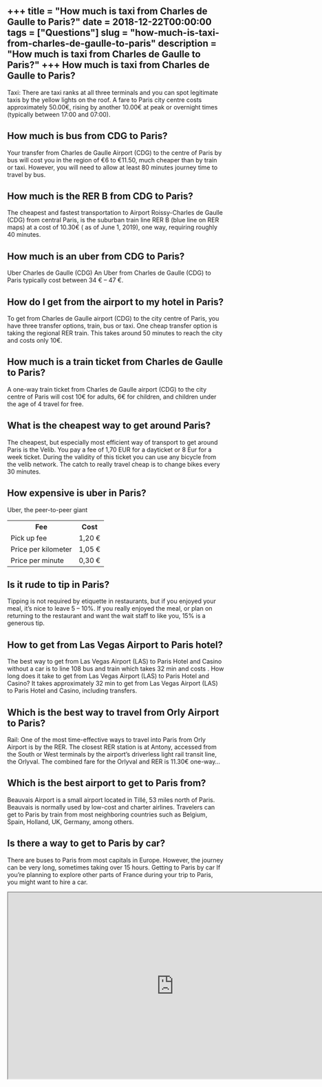 +++
title = "How much is taxi from Charles de Gaulle to Paris?"
date = 2018-12-22T00:00:00
tags = ["Questions"]
slug = "how-much-is-taxi-from-charles-de-gaulle-to-paris"
description = "How much is taxi from Charles de Gaulle to Paris?"
+++
How much is taxi from Charles de Gaulle to Paris?
-------------------------------------------------

Taxi: There are taxi ranks at all three terminals and you can spot legitimate taxis by the yellow lights on the roof. A fare to Paris city centre costs approximately 50.00€, rising by another 10.00€ at peak or overnight times (typically between 17:00 and 07:00).

How much is bus from CDG to Paris?
----------------------------------

Your transfer from Charles de Gaulle Airport (CDG) to the centre of Paris by bus will cost you in the region of €6 to €11.50, much cheaper than by train or taxi. However, you will need to allow at least 80 minutes journey time to travel by bus.

How much is the RER B from CDG to Paris?
----------------------------------------

The cheapest and fastest transportation to Airport Roissy-Charles de Gaulle (CDG) from central Paris, is the suburban train line RER B (blue line on RER maps) at a cost of 10.30€ ( as of June 1, 2019), one way, requiring roughly 40 minutes.

How much is an uber from CDG to Paris?
--------------------------------------

Uber Charles de Gaulle (CDG) An Uber from Charles de Gaulle (CDG) to Paris typically cost between 34 € – 47 €.

How do I get from the airport to my hotel in Paris?
---------------------------------------------------

To get from Charles de Gaulle airport (CDG) to the city centre of Paris, you have three transfer options, train, bus or taxi. One cheap transfer option is taking the regional RER train. This takes around 50 minutes to reach the city and costs only 10€.

How much is a train ticket from Charles de Gaulle to Paris?
-----------------------------------------------------------

A one-way train ticket from Charles de Gaulle airport (CDG) to the city centre of Paris will cost 10€ for adults, 6€ for children, and children under the age of 4 travel for free.

What is the cheapest way to get around Paris?
---------------------------------------------

The cheapest, but especially most efficient way of transport to get around Paris is the Velib. You pay a fee of 1,70 EUR for a dayticket or 8 Eur for a week ticket. During the validity of this ticket you can use any bicycle from the velib network. The catch to really travel cheap is to change bikes every 30 minutes.

How expensive is uber in Paris?
-------------------------------

Uber, the peer-to-peer giant

<table><tr><th>Fee</th><th>Cost</th></tr><tr><td>Pick up fee</td><td>1,20 €</td></tr><tr><td>Price per kilometer</td><td>1,05 €</td></tr><tr><td>Price per minute</td><td>0,30 €</td></tr></table>

Is it rude to tip in Paris?
---------------------------

Tipping is not required by etiquette in restaurants, but if you enjoyed your meal, it’s nice to leave 5 – 10%. If you really enjoyed the meal, or plan on returning to the restaurant and want the wait staff to like you, 15% is a generous tip.

How to get from Las Vegas Airport to Paris hotel?
-------------------------------------------------

The best way to get from Las Vegas Airport (LAS) to Paris Hotel and Casino without a car is to line 108 bus and train which takes 32 min and costs . How long does it take to get from Las Vegas Airport (LAS) to Paris Hotel and Casino? It takes approximately 32 min to get from Las Vegas Airport (LAS) to Paris Hotel and Casino, including transfers.

Which is the best way to travel from Orly Airport to Paris?
-----------------------------------------------------------

Rail: One of the most time-effective ways to travel into Paris from Orly Airport is by the RER. The closest RER station is at Antony, accessed from the South or West terminals by the airport’s driverless light rail transit line, the Orlyval. The combined fare for the Orlyval and RER is 11.30€ one-way…

Which is the best airport to get to Paris from?
-----------------------------------------------

Beauvais Airport is a small airport located in Tillé, 53 miles north of Paris. Beauvais is normally used by low-cost and charter airlines. Travelers can get to Paris by train from most neighboring countries such as Belgium, Spain, Holland, UK, Germany, among others.

Is there a way to get to Paris by car?
--------------------------------------

There are buses to Paris from most capitals in Europe. However, the journey can be very long, sometimes taking over 15 hours. Getting to Paris by car If you’re planning to explore other parts of France during your trip to Paris, you might want to hire a car.

<iframe allow="accelerometer; autoplay; clipboard-write; encrypted-media; gyroscope; picture-in-picture" allowfullscreen="" class="__youtube_prefs__  epyt-is-override  no-lazyload" data-no-lazy="1" data-origheight="433" data-origwidth="770" data-skipgform_ajax_framebjll="" height="433" id="_ytid_56621" loading="lazy" src="https://www.youtube.com/embed/1z7_JU_SSms?enablejsapi=1&autoplay=0&cc_load_policy=0&cc_lang_pref=&iv_load_policy=1&loop=0&modestbranding=0&rel=1&fs=1&playsinline=0&autohide=2&theme=dark&color=red&controls=1&" title="YouTube player" width="770"></iframe>